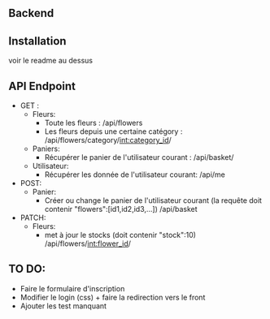 ## Backend 

## Installation   
voir le readme au dessus

## API Endpoint
- GET :  
  - Fleurs:
    - Toute les fleurs : /api/flowers   
    - Les fleurs depuis une certaine catégory : /api/flowers/category/<int:category_id>/   
  - Paniers:  
    - Récupérer le panier de l'utilisateur courant : /api/basket/  
  - Utilisateur:  
    - Récupérer les donnée de l'utilisateur courant: /api/me  
- POST:  
    - Panier: 
      - Créer ou change le panier de l'utilisateur courant (la requête doit contenir "flowers":[id1,id2,id3,...]) /api/basket  
- PATCH:  
  - Fleurs: 
    - met à jour le stocks (doit contenir "stock":10) /api/flowers/<int:flower_id>/

## TO DO:
- Faire le formulaire d'inscription 
- Modifier le login (css) + faire la redirection vers le front
- Ajouter les test manquant  
